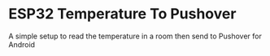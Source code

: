 # ESP32 Temperature To Pushover

A simple setup to read the temperature in a room then send to Pushover for Android

